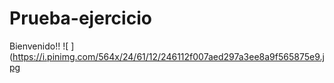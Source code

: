 # Prueba-ejercicio
Bienvenido!!
![ ](https://i.pinimg.com/564x/24/61/12/246112f007aed297a3ee8a9f565875e9.jpg
